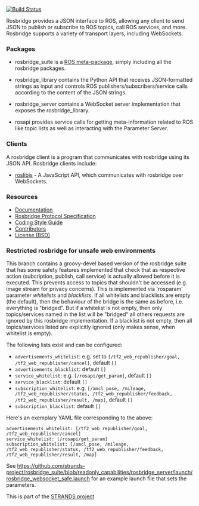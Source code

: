 [![Build Status](https://api.travis-ci.org/RobotWebTools/rosbridge_suite.png)](https://travis-ci.org/RobotWebTools/rosbridge_suite)

Rosbridge provides a JSON interface to ROS, allowing any client to send JSON to
publish or subscribe to ROS topics, call ROS services, and more. Rosbridge
supports a variety of transport layers, including WebSockets.

### Packages

 * rosbridge_suite is a [ROS
   meta-package](http://www.ros.org/wiki/catkin/conceptual_overview#Metapackages_and_the_Elimination_of_Stacks),
   simply including all the rosbridge packages.

 * rosbridge_library contains the Python API that receives JSON-formatted
   strings as input and controls ROS publishers/subscribers/service calls
   according to the content of the JSON strings.

 * rosbridge_server contains a WebSocket server implementation that exposes the
   rosbridge_library.

 * rosapi provides service calls for getting meta-information related to ROS
   like topic lists as well as interacting with the Parameter Server.

### Clients

A rosbridge client is a program that communicates with rosbridge using its JSON
API. Rosbridge clients include:

 * [roslibjs](https://github.com/robotwebtools/roslibjs) - A JavaScript API, which
   communicates with rosbridge over WebSockets.

### Resources

 * [Documentation](http://www.ros.org/wiki/rosbridge_suite)
 * [Rosbridge Protocol Specification](ROSBRIDGE_PROTOCOL.md)
 * [Coding Style Guide](http://www.ros.org/wiki/PyStyleGuide)
 * [Contributors](https://github.com/RobotWebTools/rosbridge_suite/graphs/contributors)
 * [License (BSD)](http://opensource.org/licenses/BSD-2-Clause)

### Restricted rosbridge for unsafe web environments
This branch contains a groovy-devel based version of the rosbridge suite that has some safety features implemented that check that as respective action (subcription, publish, call service) is actually allowed before it is executed. This prevents access to topics that shouldn't be accessed (e.g. image stream for privacy concerns). This is implemented via 'rosparam' parameter _whitelists_ and _blacklists_. 
If all whitelists and blacklists are empty (the default), then the behaviour of the bridge is the same as before, i.e. everything is "bridged". But if a whitelist is not empty, then only topics/services named in the list will be "bridged" all others requests are ignored by this rosbridge implementation. If a blacklist is not empty, then all topics/services listed are explicitly ignored (only makes sense, when whitelist is empty).

The following lists exist and can be configured:
* `advertisements_whitelist`: e.g. set to `[/tf2_web_republisher/goal, /tf2_web_republisher/cancel]`, default `[]`
* `advertisements_blacklist`: default `[]`
* `service_whitelist`: e.g. `[/rosapi/get_param]`, default `[]`
* `service_blacklist`: default `[]`
* `subscription_whitelist`: e.g. `[/amcl_pose, /mileage, /tf2_web_republisher/status, /tf2_web_republisher/feedback, /tf2_web_republisher/result, /map]`, default `[]`
* `subscription_blacklist`: default `[]`

Here's an exemplary YAML file corresponding to the above:
```
advertisements_whitelist: [/tf2_web_republisher/goal, /tf2_web_republisher/cancel]
service_whitelist: [/rosapi/get_param]
subscription_whitelist: [/amcl_pose, /mileage, /tf2_web_republisher/status, /tf2_web_republisher/feedback, /tf2_web_republisher/result, /map]
```

See https://github.com/strands-project/rosbridge_suite/blob/readonly_capabilities/rosbridge_server/launch/rosbridge_websocket_safe.launch for an example launch file that sets the parameters.

This is part of the [STRANDS project](http://www.strands-project.eu/)
